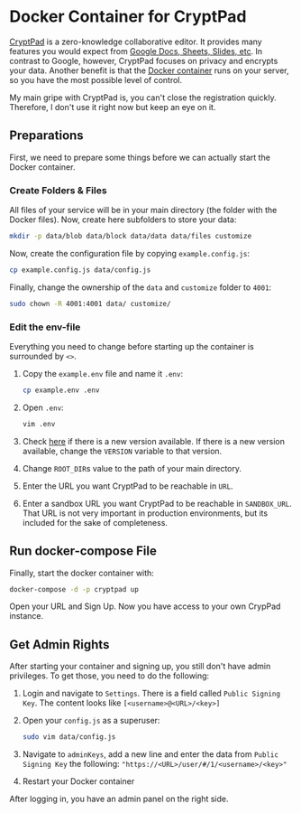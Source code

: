 # Docker Container for CryptPad

[CryptPad](https://github.com/xwiki-labs/cryptpad) is a zero-knowledge collaborative editor. It provides many features
you would expect from [Google Docs, Sheets, Slides, etc](https://www.google.com/sheets/about/). In contrast to Google,
however, CryptPad focuses on privacy and encrypts your data. Another benefit is that the
[Docker container](https://github.com/xwiki-labs/cryptpad-docker) runs on your server, so you have the most possible
level of control.

My main gripe with CryptPad is, you can't close the registration quickly. Therefore, I don't use it right now but keep
an eye on it.

## Preparations

First, we need to prepare some things before we can actually start the Docker container.

### Create Folders & Files

All files of your service will be in your main directory (the folder with the Docker files). Now, create here
subfolders to store your data:

``` bash
mkdir -p data/blob data/block data/data data/files customize
```

Now, create the configuration file by copying `example.config.js`:

``` bash
cp example.config.js data/config.js
```

Finally, change the ownership of the `data` and `customize` folder to `4001`:

``` bash
sudo chown -R 4001:4001 data/ customize/
```

### Edit the env-file

Everything you need to change before starting up the container is surrounded by `<>`.

1. Copy the `example.env` file and name it `.env`:

    ``` bash
    cp example.env .env
    ```

1. Open `.env`:

    ``` bash
    vim .env
    ```

1. Check [here](https://hub.docker.com/r/promasu/cryptpad/tags) if there is a new version available. If there is a
   new version available, change the `VERSION` variable to that version.

1. Change `ROOT_DIR`s value to the path of your main directory.

1. Enter the URL you want CryptPad to be reachable in `URL`.

1. Enter a sandbox URL you want CryptPad to be reachable in `SANDBOX_URL`. That URL is not very important in production
   environments, but its included for the sake of completeness.

## Run docker-compose File

Finally, start the docker container with:

``` bash
docker-compose -d -p cryptpad up
```

Open your URL and Sign Up. Now you have access to your own CrypPad instance.

## Get Admin Rights

After starting your container and signing up, you still don't have admin privileges. To get those, you need to do the following:

1. Login and navigate to `Settings`. There is a field called `Public Signing Key`. The content looks like
   `[<username>@<URL>/<key>]`

1. Open your `config.js` as a superuser:

    ``` bash
    sudo vim data/config.js
    ```

1. Navigate to `adminKeys`, add a new line and enter the data from `Public Signing Key` the following:
   `"https://<URL>/user/#/1/<username>/<key>"`

1. Restart your Docker container

After logging in, you have an admin panel on the right side.

